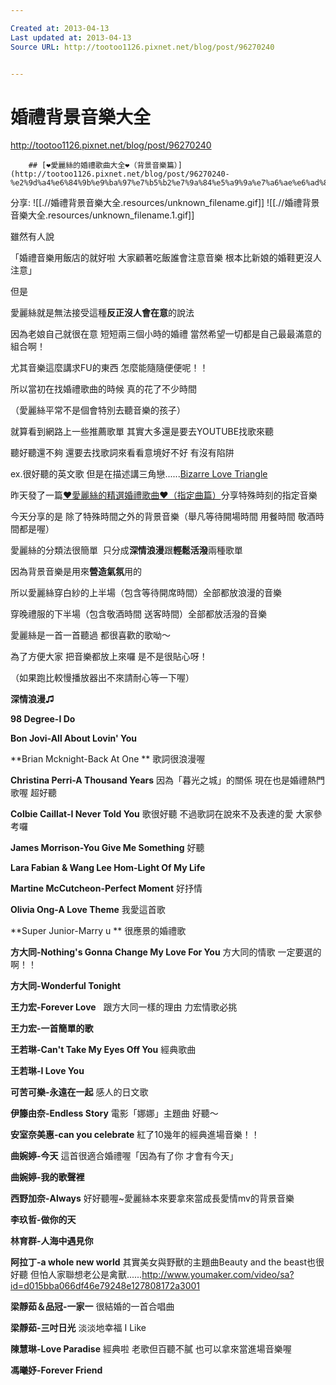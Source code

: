 ```yaml
---

Created at: 2013-04-13
Last updated at: 2013-04-13
Source URL: http://tootoo1126.pixnet.net/blog/post/96270240


---
```


# 婚禮背景音樂大全


<http://tootoo1126.pixnet.net/blog/post/96270240>

		## [❤愛麗絲的婚禮歌曲大全❤（背景音樂篇）](http://tootoo1126.pixnet.net/blog/post/96270240-%e2%9d%a4%e6%84%9b%e9%ba%97%e7%b5%b2%e7%9a%84%e5%a9%9a%e7%a6%ae%e6%ad%8c%e6%9b%b2%e5%a4%a7%e5%85%a8%e2%9d%a4%ef%bc%88%e8%83%8c%e6%99%af%e9%9f%b3%e6%a8%82%e7%af%87%ef%bc%89)
	

分享: ![[.//婚禮背景音樂大全.resources/unknown_filename.gif]] ![[.//婚禮背景音樂大全.resources/unknown_filename.1.gif]]   

雖然有人說

「婚禮音樂用飯店的就好啦 大家顧著吃飯誰會注意音樂 根本比新娘的婚鞋更沒人注意」

但是

愛麗絲就是無法接受這種**反正沒人會在意**的說法

因為老娘自己就很在意 短短兩三個小時的婚禮 當然希望一切都是自己最最滿意的組合啊！

尤其音樂這麼講求FU的東西 怎麼能隨隨便便呢！！

所以當初在找婚禮歌曲的時候 真的花了不少時間

（愛麗絲平常不是個會特別去聽音樂的孩子）

就算看到網路上一些推薦歌單 其實大多還是要去YOUTUBE找歌來聽

聽好聽還不夠 還要去找歌詞來看看意境好不好 有沒有陷阱

ex.很好聽的英文歌 但是在描述講三角戀......[Bizarre Love Triangle](http://www.youtube.com/watch?v=IJ1c9ErCn7w)

昨天發了一篇[❤愛麗絲的精選婚禮歌曲❤（指定曲篇）](http://tootoo1126.pixnet.net/blog/post/96247342-%e2%9d%a4%e6%84%9b%e9%ba%97%e7%b5%b2%e7%9a%84%e7%b2%be%e9%81%b8%e5%a9%9a%e7%a6%ae%e6%ad%8c%e6%9b%b2%e2%9d%a4%ef%bc%88%e6%8c%87%e5%ae%9a%e6%9b%b2%e7%af%87%ef%bc%89)分享特殊時刻的指定音樂

今天分享的是 除了特殊時間之外的背景音樂（舉凡等待開場時間 用餐時間 敬酒時間都是喔）

愛麗絲的分類法很簡單  只分成**深情浪漫**跟**輕鬆活潑**兩種歌單

因為背景音樂是用來**營造氣氛**用的 

所以愛麗絲穿白紗的上半場（包含等待開席時間）全部都放浪漫的音樂 

穿晚禮服的下半場（包含敬酒時間 送客時間）全部都放活潑的音樂 

愛麗絲是一首一首聽過 都很喜歡的歌呦～

為了方便大家 把音樂都放上來囉 是不是很貼心呀！

（如果跑比較慢播放器出不來請耐心等一下喔）

 **深情浪漫♫** 

**98 Degree-I Do** 

**Bon Jovi-All About Lovin' You** 

**Brian Mcknight-Back At One ** 歌詞很浪漫喔

**Christina Perri-A Thousand Years** 因為「暮光之城」的關係 現在也是婚禮熱門歌喔 超好聽

**Colbie Caillat-I Never Told You** 歌很好聽 不過歌詞在說來不及表達的愛 大家參考囉

**James Morrison-You Give Me Something** 好聽

**Lara Fabian & Wang Lee Hom-Light Of My Life** 

**Martine McCutcheon-Perfect Moment** 好抒情

**Olivia Ong-A Love Theme**  我愛這首歌

**Super Junior-Marry u ** 很應景的婚禮歌

**方大同-Nothing's Gonna Change My Love For You**  方大同的情歌 一定要選的啊！！

**方大同-Wonderful Tonight**

**王力宏-Forever Love**   跟方大同一樣的理由 力宏情歌必挑

**王力宏-一首簡單的歌** 

**王若琳-Can't Take My Eyes Off You** 經典歌曲

 **王若琳-I Love You** 

**可苦可樂-永遠在一起** 感人的日文歌

**伊籐由奈-Endless Story** 電影「娜娜」主題曲 好聽～

**安室奈美惠-can you celebrate**  紅了10幾年的經典進場音樂！！

**曲婉婷-今天**  這首很適合婚禮喔「因為有了你 才會有今天」

**曲婉婷-我的歌聲裡** 

**西野加奈-Always** 好好聽喔~愛麗絲本來要拿來當成長愛情mv的背景音樂

**李玖哲-做你的天** 

**林育群-人海中遇見你**

**阿拉丁-a whole new world** 其實美女與野獸的主題曲Beauty and the beast也很好聽 但怕人家聯想老公是禽獸......<http://www.youmaker.com/video/sa?id=d015bba066df46e79248e127808172a3001>

**梁靜茹＆品冠-一家一** 很結婚的一首合唱曲

**梁靜茹-三吋日光** 淡淡地幸福 I Like

**陳慧琳-Love Paradise** 經典啦 老歌但百聽不膩 也可以拿來當進場音樂喔

**馮曦妤-Forever Friend**

